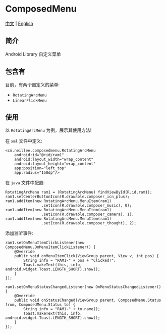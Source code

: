 # ComposedMenu
[中文][1] | [English][2]

## 简介
Android Library 自定义菜单

## 包含有
目前，有两个自定义的菜单:
- `RotatingArcMenu`
- `LinearFlickMenu`

## 使用
以 `RotatingArcMenu` 为例，展示其使用方法!

在 `xml` 文件中定义:
```
<cn.neillee.composedmenu.RotatingArcMenu
    android:id="@+id/ram1"
    android:layout_width="wrap_content"
    android:layout_height="wrap_content"
    app:position="left_top"
    app:radius="150dp"/>
```

在 `java` 文件中配置:
```
RotatingArcMenu ram1 = (RotatingArcMenu) findViewById(R.id.ram1);
ram1.setCenterButtonIcon(R.drawable.composer_icn_plus);
ram1.addItem(new RotatingArcMenu.MenuItem(ram1)
                .setIcon(R.drawable.composer_music), 0);
ram1.addItem(new RotatingArcMenu.MenuItem(ram1)
                .setIcon(R.drawable.composer_camera), 1);
ram1.addItem(new RotatingArcMenu.MenuItem(ram1)
                .setIcon(R.drawable.composer_thought), 2);
```

添加监听事件:
```
ram1.setOnMenuItemClickListener(new ComposedMenu.OnMenuItemClickListener() {
    @Override
    public void onMenuItemClick(ViewGroup parent, View v, int pos) {
        String info = "RAM1-" + pos + "Clicked!";
        Toast.makeText(this, info, android.widget.Toast.LENGTH_SHORT).show();
    }
});

ram1.setOnMenuStatusChangedListener(new OnMenuStatusChangedListener() {
    @Override
    public void onStatusChanged(ViewGroup parent, ComposedMenu.Status from, ComposedMenu.Status to) {
        String info = "RAM1-" + to.name();
        Toast.makeText(this, info, android.widget.Toast.LENGTH_SHORT).show();
    }
});
```

[1]: README_CN.MD
[2]: README.MD